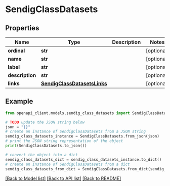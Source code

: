 # SendigClassDatasets


## Properties

Name | Type | Description | Notes
------------ | ------------- | ------------- | -------------
**ordinal** | **str** |  | [optional] 
**name** | **str** |  | [optional] 
**label** | **str** |  | [optional] 
**description** | **str** |  | [optional] 
**links** | [**SendigClassDatasetsLinks**](SendigClassDatasetsLinks.md) |  | [optional] 

## Example

```python
from openapi_client.models.sendig_class_datasets import SendigClassDatasets

# TODO update the JSON string below
json = "{}"
# create an instance of SendigClassDatasets from a JSON string
sendig_class_datasets_instance = SendigClassDatasets.from_json(json)
# print the JSON string representation of the object
print(SendigClassDatasets.to_json())

# convert the object into a dict
sendig_class_datasets_dict = sendig_class_datasets_instance.to_dict()
# create an instance of SendigClassDatasets from a dict
sendig_class_datasets_from_dict = SendigClassDatasets.from_dict(sendig_class_datasets_dict)
```
[[Back to Model list]](../README.md#documentation-for-models) [[Back to API list]](../README.md#documentation-for-api-endpoints) [[Back to README]](../README.md)


